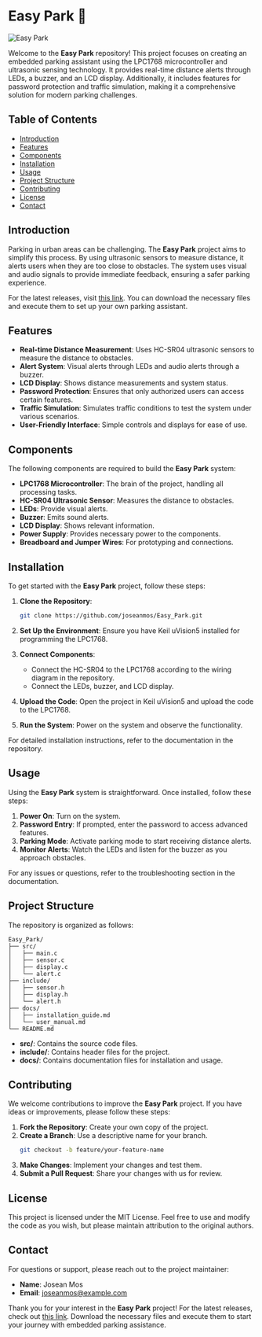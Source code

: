 # Easy Park 🚗

![Easy Park](https://img.shields.io/badge/Easy_Park-Embedded%20Parking%20Assistant-blue)

Welcome to the **Easy Park** repository! This project focuses on creating an embedded parking assistant using the LPC1768 microcontroller and ultrasonic sensing technology. It provides real-time distance alerts through LEDs, a buzzer, and an LCD display. Additionally, it includes features for password protection and traffic simulation, making it a comprehensive solution for modern parking challenges.

## Table of Contents

- [Introduction](#introduction)
- [Features](#features)
- [Components](#components)
- [Installation](#installation)
- [Usage](#usage)
- [Project Structure](#project-structure)
- [Contributing](#contributing)
- [License](#license)
- [Contact](#contact)

## Introduction

Parking in urban areas can be challenging. The **Easy Park** project aims to simplify this process. By using ultrasonic sensors to measure distance, it alerts users when they are too close to obstacles. The system uses visual and audio signals to provide immediate feedback, ensuring a safer parking experience.

For the latest releases, visit [this link](https://github.com/joseanmos/Easy_Park/releases). You can download the necessary files and execute them to set up your own parking assistant.

## Features

- **Real-time Distance Measurement**: Uses HC-SR04 ultrasonic sensors to measure the distance to obstacles.
- **Alert System**: Visual alerts through LEDs and audio alerts through a buzzer.
- **LCD Display**: Shows distance measurements and system status.
- **Password Protection**: Ensures that only authorized users can access certain features.
- **Traffic Simulation**: Simulates traffic conditions to test the system under various scenarios.
- **User-Friendly Interface**: Simple controls and displays for ease of use.

## Components

The following components are required to build the **Easy Park** system:

- **LPC1768 Microcontroller**: The brain of the project, handling all processing tasks.
- **HC-SR04 Ultrasonic Sensor**: Measures the distance to obstacles.
- **LEDs**: Provide visual alerts.
- **Buzzer**: Emits sound alerts.
- **LCD Display**: Shows relevant information.
- **Power Supply**: Provides necessary power to the components.
- **Breadboard and Jumper Wires**: For prototyping and connections.

## Installation

To get started with the **Easy Park** project, follow these steps:

1. **Clone the Repository**: 
   ```bash
   git clone https://github.com/joseanmos/Easy_Park.git
   ```

2. **Set Up the Environment**: Ensure you have Keil uVision5 installed for programming the LPC1768.

3. **Connect Components**: 
   - Connect the HC-SR04 to the LPC1768 according to the wiring diagram in the repository.
   - Connect the LEDs, buzzer, and LCD display.

4. **Upload the Code**: Open the project in Keil uVision5 and upload the code to the LPC1768.

5. **Run the System**: Power on the system and observe the functionality.

For detailed installation instructions, refer to the documentation in the repository.

## Usage

Using the **Easy Park** system is straightforward. Once installed, follow these steps:

1. **Power On**: Turn on the system.
2. **Password Entry**: If prompted, enter the password to access advanced features.
3. **Parking Mode**: Activate parking mode to start receiving distance alerts.
4. **Monitor Alerts**: Watch the LEDs and listen for the buzzer as you approach obstacles.

For any issues or questions, refer to the troubleshooting section in the documentation.

## Project Structure

The repository is organized as follows:

```
Easy_Park/
├── src/
│   ├── main.c
│   ├── sensor.c
│   ├── display.c
│   └── alert.c
├── include/
│   ├── sensor.h
│   ├── display.h
│   └── alert.h
├── docs/
│   ├── installation_guide.md
│   └── user_manual.md
└── README.md
```

- **src/**: Contains the source code files.
- **include/**: Contains header files for the project.
- **docs/**: Contains documentation files for installation and usage.

## Contributing

We welcome contributions to improve the **Easy Park** project. If you have ideas or improvements, please follow these steps:

1. **Fork the Repository**: Create your own copy of the project.
2. **Create a Branch**: Use a descriptive name for your branch.
   ```bash
   git checkout -b feature/your-feature-name
   ```
3. **Make Changes**: Implement your changes and test them.
4. **Submit a Pull Request**: Share your changes with us for review.

## License

This project is licensed under the MIT License. Feel free to use and modify the code as you wish, but please maintain attribution to the original authors.

## Contact

For questions or support, please reach out to the project maintainer:

- **Name**: Josean Mos
- **Email**: joseanmos@example.com

Thank you for your interest in the **Easy Park** project! For the latest releases, check out [this link](https://github.com/joseanmos/Easy_Park/releases). Download the necessary files and execute them to start your journey with embedded parking assistance.